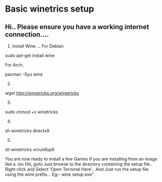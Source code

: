 # Basic winetrics setup
## Hi.. Please ensure you have a working internet connection....

1. Install Wine ...
For Debian,

sudo apt-get install wine

For Arch,

pacman -Syu wine

2.

wget http://winetricks.org/winetricks

3.

sudo chmod +x winetricks

4.

sh winetricks directx9

5.
sh winetricks vcrun6sp6

You are now ready to install a few Games
If you are installing from an image like a .iso file, goto
Just browse to the directory containing the setup file.. 
Right click and Select 'Open Terminal Here'..
And Just run the setup file using the wine prefix...
Eg:-  wine setup.exe"
